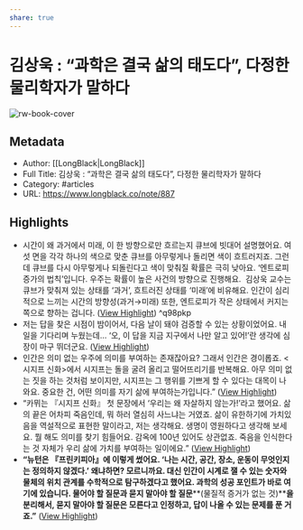 ```yaml
---
share: true
---
```


# 김상욱 : “과학은 결국 삶의 태도다”, 다정한 물리학자가 말하다

![rw-book-cover](https://readwise-assets.s3.amazonaws.com/media/uploaded_book_covers/profile_605690/1700035745a01fcd5ea62a721bc8db7535a26ed21b.png)

## Metadata
- Author: [[LongBlack|LongBlack]]
- Full Title: 김상욱 : “과학은 결국 삶의 태도다”, 다정한 물리학자가 말하다
- Category: #articles
- URL: https://www.longblack.co/note/887

## Highlights
- 시간이 왜 과거에서 미래, 이 한 방향으로만 흐르는지 큐브에 빗대어 설명했어요. 여섯 면을 각각 하나의 색으로 맞춘 큐브를 아무렇게나 돌리면 색이 흐트러지죠. 그런데 큐브를 다시 아무렇게나 되돌린다고 색이 맞춰질 확률은 극히 낮아요. ‘엔트로피 증가의 법칙’입니다. 우주는 확률이 높은 사건의 방향으로 진행해요. 
  김상욱 교수는 큐브가 맞춰져 있는 상태를 ‘과거’, 흐트러진 상태를 ‘미래’에 비유해요. 인간이 심리적으로 느끼는 시간의 방향성(과거→미래) 또한, 엔트로피가 작은 상태에서 커지는 쪽으로 향하는 겁니다. ([View Highlight](https://read.readwise.io/read/01hfze8fbvhv275q9eg0ebdn2t)) ^q98pkp
- 저는 답을 찾은 시점이 밤이어서, 다음 날이 돼야 검증할 수 있는 상황이었어요. 내일을 기다리며 누웠는데… ‘오, 이 답을 지금 지구에서 나만 알고 있어!’란 생각에 심장이 마구 뛰더군요. ([View Highlight](https://read.readwise.io/read/01hfze969bmbk5zsthmakjb1dt))
- 인간은 의미 없는 우주에 의미를 부여하는 존재잖아요? 그래서 인간은 경이롭죠. <시지프 신화>에서 시지프는 돌을 굴려 올리고 떨어뜨리기를 반복해요. 아무 의미 없는 짓을 하는 것처럼 보이지만, 시지프는 그 행위를 기쁘게 할 수 있다는 대목이 나와요. 중요한 건, 어떤 의미를 자기 삶에 부여하는가입니다.” ([View Highlight](https://read.readwise.io/read/01hfzdqeme2g23ng4b0edb9kv1))
- “카뮈는 『시지프 신화』 첫 문장에서 ‘우리는 왜 자살하지 않는가!’라고 했어요. 삶의 끝은 어차피 죽음인데, 뭐 하러 열심히 사느냐는 거였죠. 삶이 유한하기에 가치있음을 역설적으로 표현한 말이라고, 저는 생각해요. 생명이 영원하다고 생각해 보세요. 뭘 해도 의미를 찾기 힘들어요. 감옥에 100년 있어도 상관없죠. 죽음을 인식한다는 것 자체가 우리 삶에 가치를 부여하는 일이에요.” ([View Highlight](https://read.readwise.io/read/01hfzdrt31rnzn42jc3qc9xw7x))
- **“뉴턴은 『프린키피아』에 이렇게 썼어요. ‘나는 시간, 공간, 장소, 운동이 무엇인지는 정의하지 않겠다.’ 왜냐하면? 모르니까요. 대신 인간이 시계로 잴 수 있는 숫자와 물체의 위치 관계를 수학적으로 탐구하겠다고 했어요. 과학의 성공 포인트가 바로 여기에 있습니다. 물어야 할 질문과 묻지 말아야 할 질문****(물질적 증거가 없는 것)****을 분리해서, 묻지 말아야 할 질문은 모른다고 인정하고, 답이 나올 수 있는 문제를 푼 거죠.”** ([View Highlight](https://read.readwise.io/read/01hfzdt3gkrs6a5yxpxw82g6jy))
